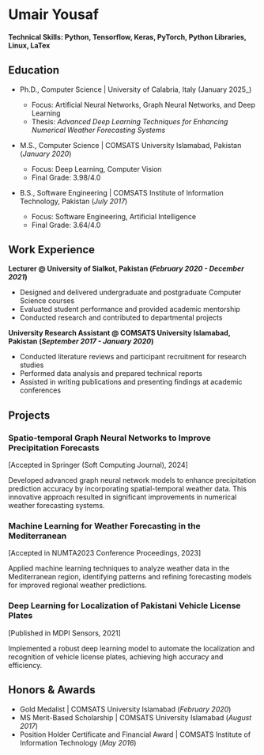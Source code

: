 # Umair Yousaf

#### Technical Skills: Python, Tensorflow, Keras, PyTorch, Python Libraries, Linux, LaTex

## Education
- Ph.D., Computer Science | University of Calabria, Italy (January 2025_)  
  - Focus: Artificial Neural Networks, Graph Neural Networks, and Deep Learning
  - Thesis: *Advanced Deep Learning Techniques for Enhancing Numerical Weather Forecasting Systems*

- M.S., Computer Science | COMSATS University Islamabad, Pakistan (_January 2020_)  
  - Focus: Deep Learning, Computer Vision
  - Final Grade: 3.98/4.0  

- B.S., Software Engineering | COMSATS Institute of Information Technology, Pakistan (_July 2017_)  
  - Focus: Software Engineering, Artificial Intelligence
  - Final Grade: 3.64/4.0  

## Work Experience
**Lecturer @ University of Sialkot, Pakistan (_February 2020 - December 2021_)**  
- Designed and delivered undergraduate and postgraduate Computer Science courses  
- Evaluated student performance and provided academic mentorship  
- Conducted research and contributed to departmental projects  

**University Research Assistant @ COMSATS University Islamabad, Pakistan (_September 2017 - January 2020_)**  
- Conducted literature reviews and participant recruitment for research studies  
- Performed data analysis and prepared technical reports  
- Assisted in writing publications and presenting findings at academic conferences  

## Projects
### Spatio-temporal Graph Neural Networks to Improve Precipitation Forecasts
[Accepted in Springer (Soft Computing Journal), 2024]

Developed advanced graph neural network models to enhance precipitation prediction accuracy by incorporating spatial-temporal weather data. This innovative approach resulted in significant improvements in numerical weather forecasting systems.

### Machine Learning for Weather Forecasting in the Mediterranean
[Accepted in NUMTA2023 Conference Proceedings, 2023]

Applied machine learning techniques to analyze weather data in the Mediterranean region, identifying patterns and refining forecasting models for improved regional weather predictions.

### Deep Learning for Localization of Pakistani Vehicle License Plates
[Published in MDPI Sensors, 2021]

Implemented a robust deep learning model to automate the localization and recognition of vehicle license plates, achieving high accuracy and efficiency.

## Honors & Awards
- Gold Medalist | COMSATS University Islamabad (_February 2020_)  
- MS Merit-Based Scholarship | COMSATS University Islamabad (_August 2017_)  
- Position Holder Certificate and Financial Award | COMSATS Institute of Information Technology (_May 2016_)  
